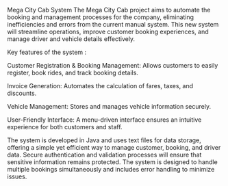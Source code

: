 Mega City Cab System
The Mega City Cab project aims to automate the booking and management processes for the company, 
eliminating inefficiencies and errors from the current manual system. This new system will streamline operations,
improve customer booking experiences, and manage driver and vehicle details effectively.

Key features of the system :

Customer Registration & Booking Management: Allows customers to easily register, book rides, and track booking details.

Invoice Generation: Automates the calculation of fares, taxes, and discounts.

Vehicle Management: Stores and manages vehicle information securely.

User-Friendly Interface: A menu-driven interface ensures an intuitive experience for both customers and staff.

The system is developed in Java and uses text files for data storage, offering a simple yet efficient way to manage customer, 
booking, and driver data. Secure authentication and validation processes will ensure that sensitive information remains protected. 
The system is designed to handle multiple bookings simultaneously and includes error handling to minimize issues.
